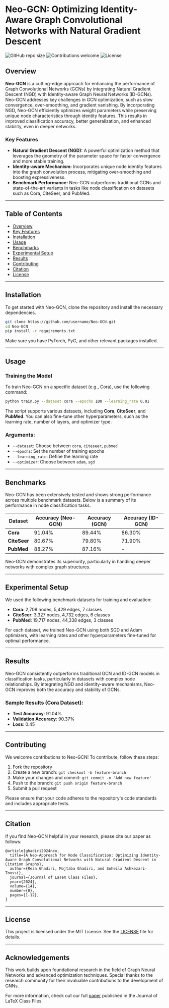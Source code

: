 
# Neo-GCN: Optimizing Identity-Aware Graph Convolutional Networks with Natural Gradient Descent

![GitHub repo size](https://img.shields.io/github/repo-size/username/Neo-GCN) ![Contributions welcome](https://img.shields.io/badge/contributions-welcome-brightgreen) ![License](https://img.shields.io/github/license/username/Neo-GCN)

## Overview

**Neo-GCN** is a cutting-edge approach for enhancing the performance of Graph Convolutional Networks (GCNs) by integrating Natural Gradient Descent (NGD) with Identity-aware Graph Neural Networks (ID-GCNs). Neo-GCN addresses key challenges in GCN optimization, such as slow convergence, over-smoothing, and gradient vanishing. By incorporating NGD, Neo-GCN efficiently optimizes weight parameters while preserving unique node characteristics through identity features. This results in improved classification accuracy, better generalization, and enhanced stability, even in deeper networks.

### Key Features
- **Natural Gradient Descent (NGD):** A powerful optimization method that leverages the geometry of the parameter space for faster convergence and more stable training.
- **Identity-aware Mechanism:** Incorporates unique node identity features into the graph convolution process, mitigating over-smoothing and boosting expressiveness.
- **Benchmark Performance:** Neo-GCN outperforms traditional GCNs and state-of-the-art variants in tasks like node classification on datasets such as Cora, CiteSeer, and PubMed.

---

## Table of Contents

- [Overview](#overview)
- [Key Features](#key-features)
- [Installation](#installation)
- [Usage](#usage)
- [Benchmarks](#benchmarks)
- [Experimental Setup](#experimental-setup)
- [Results](#results)
- [Contributing](#contributing)
- [Citation](#citation)
- [License](#license)

---

## Installation

To get started with Neo-GCN, clone the repository and install the necessary dependencies.

```bash
git clone https://github.com/username/Neo-GCN.git
cd Neo-GCN
pip install -r requirements.txt
```

Make sure you have PyTorch, PyG, and other relevant packages installed.

---

## Usage

### Training the Model
To train Neo-GCN on a specific dataset (e.g., Cora), use the following command:

```bash
python train.py --dataset cora --epochs 100 --learning_rate 0.01
```

The script supports various datasets, including **Cora**, **CiteSeer**, and **PubMed**. You can also fine-tune other hyperparameters, such as the learning rate, number of layers, and optimizer type.

### Arguments:
- `--dataset`: Choose between `cora`, `citeseer`, `pubmed`
- `--epochs`: Set the number of training epochs
- `--learning_rate`: Define the learning rate
- `--optimizer`: Choose between `adam`, `sgd`
  
---

## Benchmarks

Neo-GCN has been extensively tested and shows strong performance across multiple benchmark datasets. Below is a summary of its performance in node classification tasks.

| Dataset   | Accuracy (Neo-GCN) | Accuracy (GCN) | Accuracy (ID-GCN) |
|-----------|--------------------|----------------|-------------------|
| **Cora**  | 91.04%             | 89.44%         | 86.30%            |
| **CiteSeer** | 80.67%          | 79.80%         | 71.90%            |
| **PubMed**  | 88.27%           | 87.16%         | -                 |

Neo-GCN demonstrates its superiority, particularly in handling deeper networks with complex graph structures.

---

## Experimental Setup

We used the following benchmark datasets for training and evaluation:

- **Cora**: 2,708 nodes, 5,429 edges, 7 classes
- **CiteSeer**: 3,327 nodes, 4,732 edges, 6 classes
- **PubMed**: 19,717 nodes, 44,338 edges, 3 classes

For each dataset, we trained Neo-GCN using both SGD and Adam optimizers, with learning rates and other hyperparameters fine-tuned for optimal performance.

---

## Results

Neo-GCN consistently outperforms traditional GCN and ID-GCN models in classification tasks, particularly in datasets with complex node relationships. By integrating NGD and identity-aware mechanisms, Neo-GCN improves both the accuracy and stability of GCNs.

### Sample Results (Cora Dataset):
- **Test Accuracy**: 91.04%
- **Validation Accuracy**: 90.37%
- **Loss**: 0.45

---

## Contributing

We welcome contributions to Neo-GCN! To contribute, follow these steps:
1. Fork the repository
2. Create a new branch: `git checkout -b feature-branch`
3. Make your changes and commit: `git commit -m 'Add new feature'`
4. Push to the branch: `git push origin feature-branch`
5. Submit a pull request

Please ensure that your code adheres to the repository's code standards and includes appropriate tests.

---

## Citation

If you find Neo-GCN helpful in your research, please cite our paper as follows:

```
@article{ghadiri2024neo,
  title={A Neo-Approach for Node Classification: Optimizing Identity-Aware Graph Convolutional Networks with Natural Gradient Descent in Citation Graphs},
  author={Reza Ghadiri, Mojtaba Ghadiri, and Soheila Ashkezari-Toussi},
  journal={Journal of LaTeX Class Files},
  year={2024},
  volume={14},
  number={8},
  pages={1-12},
}
```

---

## License

This project is licensed under the MIT License. See the [LICENSE](LICENSE) file for details.

---

## Acknowledgements

This work builds upon foundational research in the field of Graph Neural Networks and advanced optimization techniques. Special thanks to the research community for their invaluable contributions to the development of GNNs.

For more information, check out our full [paper](https://linktopaper.com) published in the Journal of LaTeX Class Files.

